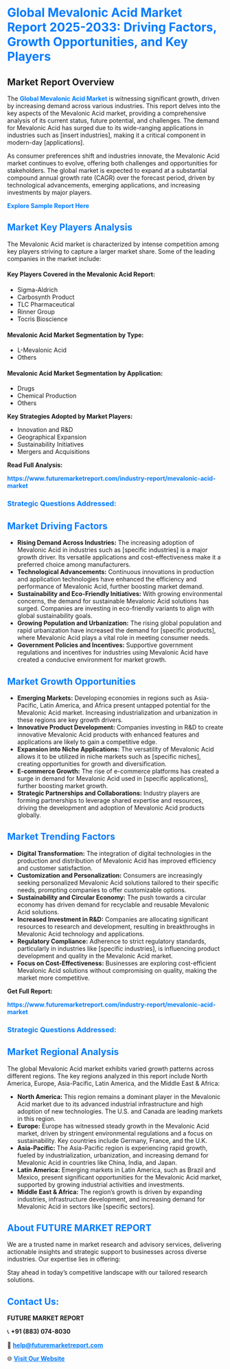 <h1 style="color: #007BFF;">Global Mevalonic Acid Market Report 2025-2033: Driving Factors, Growth Opportunities, and Key Players</h1>

<section id="overview">
<h2>Market Report Overview</h2>
<p>The <a href="https://www.futuremarketreport.com/industry-report/mevalonic-acid-market" style="color: #007BFF; text-decoration: none;"><strong>Global Mevalonic Acid Market</strong></a> is witnessing significant growth, driven by increasing demand across various industries. This report delves into the key aspects of the Mevalonic Acid market, providing a comprehensive analysis of its current status, future potential, and challenges. The demand for Mevalonic Acid has surged due to its wide-ranging applications in industries such as [insert industries], making it a critical component in modern-day [applications].</p>
<p>As consumer preferences shift and industries innovate, the Mevalonic Acid market continues to evolve, offering both challenges and opportunities for stakeholders. The global market is expected to expand at a substantial compound annual growth rate (CAGR) over the forecast period, driven by technological advancements, emerging applications, and increasing investments by major players.</p>
</section>

<section id="overview">
<p><a href="https://www.futuremarketreport.com/request-sample/reportId=84101" style="color: #007BFF; text-decoration: none;"><strong>Explore Sample Report Here</strong></a></p>
</section>

<section id="key-players">
<h2 style="color: #007BFF;">Market Key Players Analysis</h2>
<p>The Mevalonic Acid market is characterized by intense competition among key players striving to capture a larger market share. Some of the leading companies in the market include:</p>
<h4>Key Players Covered in the Mevalonic Acid Report:</h4>
<ul><li>Sigma-Aldrich</li><li>Carbosynth Product</li><li>TLC Pharmaceutical</li><li>Rinner Group</li><li>Tocris Bioscience</li></ul>
<h4>Mevalonic Acid Market Segmentation by Type:</h4>
<ul><li>L-Mevalonic Acid</li><li>Others</li></ul>

<h4>Mevalonic Acid Market Segmentation by Application:</h4>
<ul><li>Drugs</li><li>Chemical Production</li><li>Others</li></ul>
<p><strong>Key Strategies Adopted by Market Players:</strong></p>
<ul>
<li>Innovation and R&D</li>
<li>Geographical Expansion</li>
<li>Sustainability Initiatives</li>
<li>Mergers and Acquisitions</li>
</ul>
</section>

<section>
<p><strong>Read Full Analysis: </strong></p><a href="https://www.futuremarketreport.com/industry-report/mevalonic-acid-market" style="color: #007BFF; text-decoration: none;"><strong>https://www.futuremarketreport.com/industry-report/mevalonic-acid-market</strong></a>
<h3 style="color: #007BFF;">Strategic Questions Addressed:</h3>
</section>

<section id="driving-factors">
<h2 style="color: #007BFF;">Market Driving Factors</h2>
<ul>
<li><strong>Rising Demand Across Industries:</strong> The increasing adoption of Mevalonic Acid in industries such as [specific industries] is a major growth driver. Its versatile applications and cost-effectiveness make it a preferred choice among manufacturers.</li>
<li><strong>Technological Advancements:</strong> Continuous innovations in production and application technologies have enhanced the efficiency and performance of Mevalonic Acid, further boosting market demand.</li>
<li><strong>Sustainability and Eco-Friendly Initiatives:</strong> With growing environmental concerns, the demand for sustainable Mevalonic Acid solutions has surged. Companies are investing in eco-friendly variants to align with global sustainability goals.</li>
<li><strong>Growing Population and Urbanization:</strong> The rising global population and rapid urbanization have increased the demand for [specific products], where Mevalonic Acid plays a vital role in meeting consumer needs.</li>
<li><strong>Government Policies and Incentives:</strong> Supportive government regulations and incentives for industries using Mevalonic Acid have created a conducive environment for market growth.</li>
</ul>
</section>

<section id="growth-opportunities">
<h2 style="color: #007BFF;">Market Growth Opportunities</h2>
<ul>
<li><strong>Emerging Markets:</strong> Developing economies in regions such as Asia-Pacific, Latin America, and Africa present untapped potential for the Mevalonic Acid market. Increasing industrialization and urbanization in these regions are key growth drivers.</li>
<li><strong>Innovative Product Development:</strong> Companies investing in R&D to create innovative Mevalonic Acid products with enhanced features and applications are likely to gain a competitive edge.</li>
<li><strong>Expansion into Niche Applications:</strong> The versatility of Mevalonic Acid allows it to be utilized in niche markets such as [specific niches], creating opportunities for growth and diversification.</li>
<li><strong>E-commerce Growth:</strong> The rise of e-commerce platforms has created a surge in demand for Mevalonic Acid used in [specific applications], further boosting market growth.</li>
<li><strong>Strategic Partnerships and Collaborations:</strong> Industry players are forming partnerships to leverage shared expertise and resources, driving the development and adoption of Mevalonic Acid products globally.</li>
</ul>
</section>

<section id="trending-factors">
<h2 style="color: #007BFF;">Market Trending Factors</h2>
<ul>
<li><strong>Digital Transformation:</strong> The integration of digital technologies in the production and distribution of Mevalonic Acid has improved efficiency and customer satisfaction.</li>
<li><strong>Customization and Personalization:</strong> Consumers are increasingly seeking personalized Mevalonic Acid solutions tailored to their specific needs, prompting companies to offer customizable options.</li>
<li><strong>Sustainability and Circular Economy:</strong> The push towards a circular economy has driven demand for recyclable and reusable Mevalonic Acid solutions.</li>
<li><strong>Increased Investment in R&D:</strong> Companies are allocating significant resources to research and development, resulting in breakthroughs in Mevalonic Acid technology and applications.</li>
<li><strong>Regulatory Compliance:</strong> Adherence to strict regulatory standards, particularly in industries like [specific industries], is influencing product development and quality in the Mevalonic Acid market.</li>
<li><strong>Focus on Cost-Effectiveness:</strong> Businesses are exploring cost-efficient Mevalonic Acid solutions without compromising on quality, making the market more competitive.</li>
</ul>
</section>

<section>
<p><strong>Get Full Report: </strong></p><a href="https://www.futuremarketreport.com/industry-report/mevalonic-acid-market" style="color: #007BFF; text-decoration: none;"><strong>https://www.futuremarketreport.com/industry-report/mevalonic-acid-market</strong></a>
<h3 style="color: #007BFF;">Strategic Questions Addressed:</h3>
</section>


<section id="regional-analysis">
<h2 style="color: #007BFF;">Market Regional Analysis</h2>
<p>The global Mevalonic Acid market exhibits varied growth patterns across different regions. The key regions analyzed in this report include North America, Europe, Asia-Pacific, Latin America, and the Middle East & Africa:</p>
<ul>
<li><strong>North America:</strong> This region remains a dominant player in the Mevalonic Acid market due to its advanced industrial infrastructure and high adoption of new technologies. The U.S. and Canada are leading markets in this region.</li>
<li><strong>Europe:</strong> Europe has witnessed steady growth in the Mevalonic Acid market, driven by stringent environmental regulations and a focus on sustainability. Key countries include Germany, France, and the U.K.</li>
<li><strong>Asia-Pacific:</strong> The Asia-Pacific region is experiencing rapid growth, fueled by industrialization, urbanization, and increasing demand for Mevalonic Acid in countries like China, India, and Japan.</li>
<li><strong>Latin America:</strong> Emerging markets in Latin America, such as Brazil and Mexico, present significant opportunities for the Mevalonic Acid market, supported by growing industrial activities and investments.</li>
<li><strong>Middle East & Africa:</strong> The region’s growth is driven by expanding industries, infrastructure development, and increasing demand for Mevalonic Acid in sectors like [specific sectors].</li>
</ul>
</section>

<footer>
<h2 style="color: #007BFF;">About FUTURE MARKET REPORT</h2>
<p>We are a trusted name in market research and advisory services, delivering actionable insights and strategic support to businesses across diverse industries. Our expertise lies in offering:</p>

<p>Stay ahead in today’s competitive landscape with our tailored research solutions.</p>

<h2 style="color: #007BFF;">Contact Us:</h2>
<p><strong>FUTURE MARKET REPORT</strong></p>
<p>📞 <strong>+91 (883) 074-8030</strong></p>
<p>📧 <strong><a href="mailto:help@futuremarketreport.com" style="color: #007BFF;">help@futuremarketreport.com</a></strong></p>
<p>🌐 <strong><a href="https://www.futuremarketreport.com/" style="color: #007BFF;">Visit Our Website</a></strong></p>
</footer>
